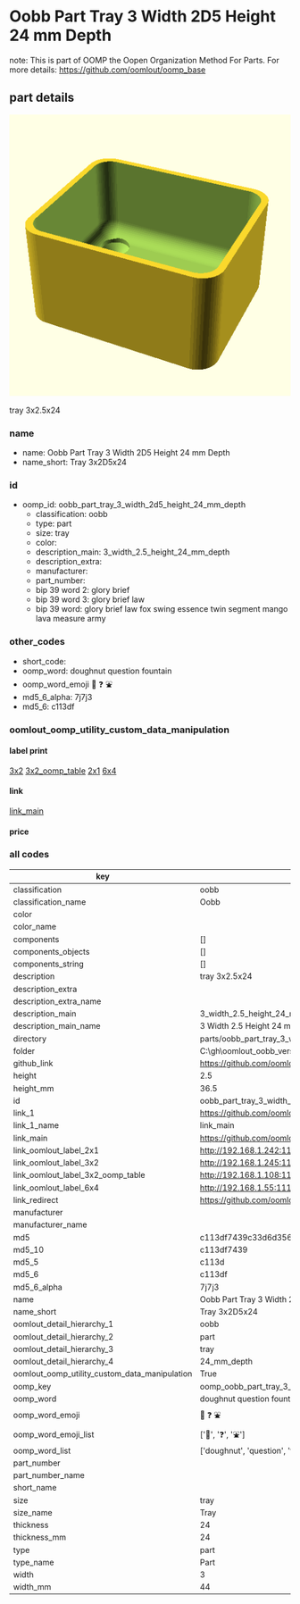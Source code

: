 # Oobb Part Tray 3 Width 2D5 Height 24 mm Depth  

note: This is part of OOMP the Oopen Organization Method For Parts. For more details: https://github.com/oomlout/oomp_base

##  part details
  

[![](3dpr.png)](3dpr.png)

tray 3x2.5x24



### name
* name: Oobb Part Tray 3 Width 2D5 Height 24 mm Depth
* name_short: Tray 3x2D5x24 
### id
* oomp_id: oobb_part_tray_3_width_2d5_height_24_mm_depth
  * classification: oobb
  * type: part
  * size: tray
  * color: 
  * description_main: 3_width_2.5_height_24_mm_depth
  * description_extra: 
  * manufacturer: 
  * part_number: 
  * bip 39 word 2: glory brief
  * bip 39 word 3: glory brief law
  * bip 39 word: glory brief law fox swing essence twin segment mango lava measure army

### other_codes
* short_code: 
* oomp_word: doughnut question fountain
* oomp_word_emoji :doughnut: :question: :fountain:
* md5_6_alpha: 7j7j3
* md5_6: c113df






### oomlout_oomp_utility_custom_data_manipulation
#### label print
[3x2](http://192.168.1.245:1112/?label=oomp%207j7j3)
[3x2_oomp_table](http://192.168.1.108:1112/?label=oomp%207j7j3)
[2x1](http://192.168.1.242:1112/?label=oomp%207j7j3)
[6x4](http://192.168.1.55:1112/?label=oomp%207j7j3)    

#### link

[link_main](https://github.com/oomlout/oomlout_oobb_version_4_generated_parts/tree/main/navigation_oomp/oobb/part/tray/3_width_2.5_height_24_mm_depth/part)                              

#### price







### all codes 
| key | value |  
| --- | --- |  
| classification | oobb |  
| classification_name | Oobb |  
| color |  |  
| color_name |  |  
| components | [] |  
| components_objects | [] |  
| components_string | [] |  
| description | tray 3x2.5x24 |  
| description_extra |  |  
| description_extra_name |  |  
| description_main | 3_width_2.5_height_24_mm_depth |  
| description_main_name | 3 Width 2.5 Height 24 mm Depth |  
| directory | parts/oobb_part_tray_3_width_2d5_height_24_mm_depth |  
| folder | C:\gh\oomlout_oobb_version_4_generated_parts\parts\oobb_part_tray_3_width_2d5_height_24_mm_depth |  
| github_link | https://github.com/oomlout/oomlout_oomp_part_src/tree/main/parts/oobb_part_tray_3_width_2d5_height_24_mm_depth |  
| height | 2.5 |  
| height_mm | 36.5 |  
| id | oobb_part_tray_3_width_2d5_height_24_mm_depth |  
| link_1 | https://github.com/oomlout/oomlout_oobb_version_4_generated_parts/tree/main/navigation_oomp/oobb/part/tray/3_width_2.5_height_24_mm_depth/part |  
| link_1_name | link_main |  
| link_main | https://github.com/oomlout/oomlout_oobb_version_4_generated_parts/tree/main/navigation_oomp/oobb/part/tray/3_width_2.5_height_24_mm_depth/part |  
| link_oomlout_label_2x1 | http://192.168.1.242:1112/?label=oomp%207j7j3 |  
| link_oomlout_label_3x2 | http://192.168.1.245:1112/?label=oomp%207j7j3 |  
| link_oomlout_label_3x2_oomp_table | http://192.168.1.108:1112/?label=oomp%207j7j3 |  
| link_oomlout_label_6x4 | http://192.168.1.55:1112/?label=oomp%207j7j3 |  
| link_redirect | https://github.com/oomlout/oomlout_oobb_version_4_generated_parts/tree/main/parts/oobb_tray_03_2d5_24 |  
| manufacturer |  |  
| manufacturer_name |  |  
| md5 | c113df7439c33d6d356e05c4fbc6fb1c |  
| md5_10 | c113df7439 |  
| md5_5 | c113d |  
| md5_6 | c113df |  
| md5_6_alpha | 7j7j3 |  
| name | Oobb Part Tray 3 Width 2D5 Height 24 mm Depth |  
| name_short | Tray 3x2D5x24  |  
| oomlout_detail_hierarchy_1 | oobb |  
| oomlout_detail_hierarchy_2 | part |  
| oomlout_detail_hierarchy_3 | tray |  
| oomlout_detail_hierarchy_4 | 24_mm_depth |  
| oomlout_oomp_utility_custom_data_manipulation | True |  
| oomp_key | oomp_oobb_part_tray_3_width_2d5_height_24_mm_depth |  
| oomp_word | doughnut question fountain |  
| oomp_word_emoji | :doughnut: :question: :fountain: |  
| oomp_word_emoji_list | [':doughnut:', ':question:', ':fountain:'] |  
| oomp_word_list | ['doughnut', 'question', 'fountain'] |  
| part_number |  |  
| part_number_name |  |  
| short_name |  |  
| size | tray |  
| size_name | Tray |  
| thickness | 24 |  
| thickness_mm | 24 |  
| type | part |  
| type_name | Part |  
| width | 3 |  
| width_mm | 44 |  
